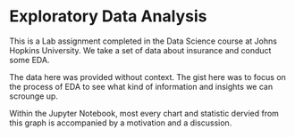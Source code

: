 # Exploratory Data Analysis

This is a Lab assignment completed in the Data Science course at Johns Hopkins University. We take a set of data about insurance and conduct some EDA.

The data here was provided without context. The gist here was to focus on the process of EDA to see what kind of information and insights we can scrounge up.

Within the Jupyter Notebook, most every chart and statistic dervied from this graph is accompanied by a motivation and a discussion. 
